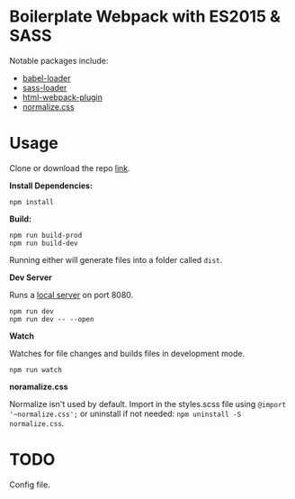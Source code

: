 # Boilerplate Webpack with ES2015 & SASS

Notable packages include:
- [babel-loader](https://github.com/babel/babel-loader)
- [sass-loader](https://github.com/webpack-contrib/sass-loader)
- [html-webpack-plugin](https://github.com/jantimon/html-webpack-plugin)
- [normalize.css](https://github.com/necolas/normalize.css)

# Usage

Clone or download the repo [link](https://github.com/imber21/webpack-sass-es2015-boilerplate/archive/master.zip).

**Install Dependencies:**
```ssh
npm install
```

**Build:**

```ssh
npm run build-prod
npm run build-dev
```

Running either will generate files into a folder called `dist`.

**Dev Server**

Runs a [local server](https://webpack.js.org/configuration/dev-server) on port 8080.
```ssh
npm run dev
npm run dev -- --open
```

**Watch**

Watches for file changes and builds files in development mode.
```ssh
npm run watch
```

**noramalize.css**

Normalize isn't used by default. Import in the styles.scss file using `@import '~normalize.css';` or uninstall if not needed: `npm uninstall -S normalize.css`.

# TODO
Config file.
